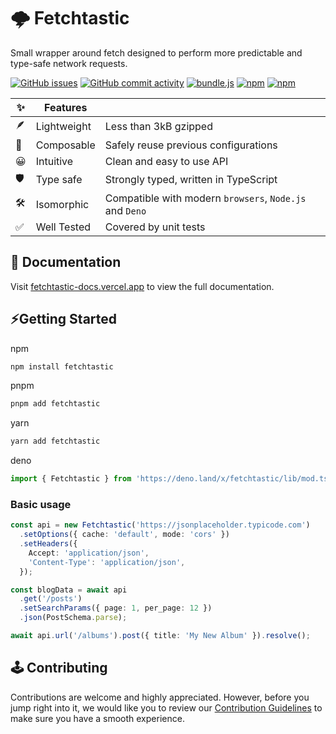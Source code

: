 # 🌩️ Fetchtastic

Small wrapper around fetch designed to perform more predictable and type-safe
network requests.

[![GitHub issues](https://img.shields.io/github/issues-raw/fveracoechea/fetchtastic?color=blue)](https://github.com/fveracoechea/fetchtastic/issues)
[![GitHub commit activity](https://img.shields.io/github/commit-activity/m/fveracoechea/fetchtastic)](https://github.com/fveracoechea/fetchtastic/pulse)
[![bundle.js](https://deno.bundlejs.com/?q=fetchtastic&badge)](https://bundlejs.com/?q=fetchtastic)
[![npm](https://img.shields.io/npm/v/fetchtastic?color=blue)](https://www.npmjs.com/package/fetchtastic)
[![npm](https://img.shields.io/npm/dm/fetchtastic.svg?color=blue)](https://www.npmjs.com/package/fetchtastic)

| ✨  | Features    |                                                         |
| --- | ----------- | ------------------------------------------------------- |
| 🪶  | Lightweight | Less than 3kB gzipped                                   |
| 🧩  | Composable  | Safely reuse previous configurations                    |
| 😀  | Intuitive   | Clean and easy to use API                               |
| 🛡️  | Type safe   | Strongly typed, written in TypeScript                   |
| 🛠️  | Isomorphic  | Compatible with modern `browsers`, `Node.js` and `Deno` |
| ✅  | Well Tested | Covered by unit tests                                   |

## 📖 Documentation

Visit [fetchtastic-docs.vercel.app](https://fetchtastic-docs.vercel.app/) to
view the full documentation.

## ⚡Getting Started

npm

```sh
npm install fetchtastic
```

pnpm

```sh
pnpm add fetchtastic
```

yarn

```sh
yarn add fetchtastic
```

deno

```typescript
import { Fetchtastic } from 'https://deno.land/x/fetchtastic/lib/mod.ts';
```

### Basic usage

```typescript
const api = new Fetchtastic('https://jsonplaceholder.typicode.com')
  .setOptions({ cache: 'default', mode: 'cors' })
  .setHeaders({
    Accept: 'application/json',
    'Content-Type': 'application/json',
  });

const blogData = await api
  .get('/posts')
  .setSearchParams({ page: 1, per_page: 12 })
  .json(PostSchema.parse);

await api.url('/albums').post({ title: 'My New Album' }).resolve();
```

## 🕹️ Contributing

Contributions are welcome and highly appreciated. However, before you jump right
into it, we would like you to review our
[Contribution Guidelines](https://github.com/fveracoechea/fetchtastic/blob/main/CONTRIBUTING.md)
to make sure you have a smooth experience.
